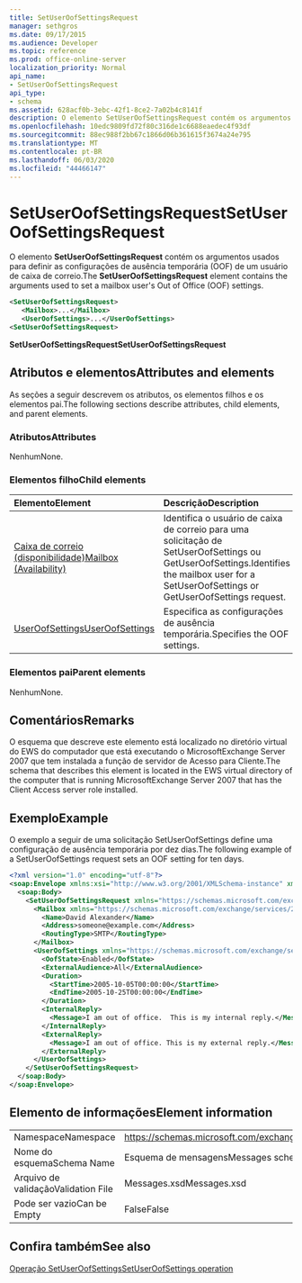 ```yaml
---
title: SetUserOofSettingsRequest
manager: sethgros
ms.date: 09/17/2015
ms.audience: Developer
ms.topic: reference
ms.prod: office-online-server
localization_priority: Normal
api_name:
- SetUserOofSettingsRequest
api_type:
- schema
ms.assetid: 628acf0b-3ebc-42f1-8ce2-7a02b4c8141f
description: O elemento SetUserOofSettingsRequest contém os argumentos usados para definir as configurações de ausência temporária (OOF) de um usuário de caixa de correio.
ms.openlocfilehash: 10edc9809fd72f80c316de1c6688eaedec4f93df
ms.sourcegitcommit: 88ec988f2bb67c1866d06b361615f3674a24e795
ms.translationtype: MT
ms.contentlocale: pt-BR
ms.lasthandoff: 06/03/2020
ms.locfileid: "44466147"
---
```

# <a name="setuseroofsettingsrequest"></a><span data-ttu-id="9e5b0-103">SetUserOofSettingsRequest</span><span class="sxs-lookup"><span data-stu-id="9e5b0-103">SetUserOofSettingsRequest</span></span>

<span data-ttu-id="9e5b0-104">O elemento **SetUserOofSettingsRequest** contém os argumentos usados para definir as configurações de ausência temporária (OOF) de um usuário de caixa de correio.</span><span class="sxs-lookup"><span data-stu-id="9e5b0-104">The **SetUserOofSettingsRequest** element contains the arguments used to set a mailbox user's Out of Office (OOF) settings.</span></span> 
  
```xml
<SetUserOofSettingsRequest>
   <Mailbox>...</Mailbox>
   <UserOofSettings>...</UserOofSettings>
<SetUserOofSettingsRequest>
```

 <span data-ttu-id="9e5b0-105">**SetUserOofSettingsRequest**</span><span class="sxs-lookup"><span data-stu-id="9e5b0-105">**SetUserOofSettingsRequest**</span></span>
## <a name="attributes-and-elements"></a><span data-ttu-id="9e5b0-106">Atributos e elementos</span><span class="sxs-lookup"><span data-stu-id="9e5b0-106">Attributes and elements</span></span>

<span data-ttu-id="9e5b0-107">As seções a seguir descrevem os atributos, os elementos filhos e os elementos pai.</span><span class="sxs-lookup"><span data-stu-id="9e5b0-107">The following sections describe attributes, child elements, and parent elements.</span></span>
  
### <a name="attributes"></a><span data-ttu-id="9e5b0-108">Atributos</span><span class="sxs-lookup"><span data-stu-id="9e5b0-108">Attributes</span></span>

<span data-ttu-id="9e5b0-109">Nenhum</span><span class="sxs-lookup"><span data-stu-id="9e5b0-109">None.</span></span>
  
### <a name="child-elements"></a><span data-ttu-id="9e5b0-110">Elementos filho</span><span class="sxs-lookup"><span data-stu-id="9e5b0-110">Child elements</span></span>

|<span data-ttu-id="9e5b0-111">**Elemento**</span><span class="sxs-lookup"><span data-stu-id="9e5b0-111">**Element**</span></span>|<span data-ttu-id="9e5b0-112">**Descrição**</span><span class="sxs-lookup"><span data-stu-id="9e5b0-112">**Description**</span></span>|
|:-----|:-----|
|[<span data-ttu-id="9e5b0-113">Caixa de correio (disponibilidade)</span><span class="sxs-lookup"><span data-stu-id="9e5b0-113">Mailbox (Availability)</span></span>](mailbox-availability.md) <br/> |<span data-ttu-id="9e5b0-114">Identifica o usuário de caixa de correio para uma solicitação de SetUserOofSettings ou GetUserOofSettings.</span><span class="sxs-lookup"><span data-stu-id="9e5b0-114">Identifies the mailbox user for a SetUserOofSettings or GetUserOofSettings request.</span></span>  <br/> |
|[<span data-ttu-id="9e5b0-115">UserOofSettings</span><span class="sxs-lookup"><span data-stu-id="9e5b0-115">UserOofSettings</span></span>](useroofsettings.md) <br/> |<span data-ttu-id="9e5b0-116">Especifica as configurações de ausência temporária.</span><span class="sxs-lookup"><span data-stu-id="9e5b0-116">Specifies the OOF settings.</span></span>  <br/> |
   
### <a name="parent-elements"></a><span data-ttu-id="9e5b0-117">Elementos pai</span><span class="sxs-lookup"><span data-stu-id="9e5b0-117">Parent elements</span></span>

<span data-ttu-id="9e5b0-118">Nenhum</span><span class="sxs-lookup"><span data-stu-id="9e5b0-118">None.</span></span>
  
## <a name="remarks"></a><span data-ttu-id="9e5b0-119">Comentários</span><span class="sxs-lookup"><span data-stu-id="9e5b0-119">Remarks</span></span>

<span data-ttu-id="9e5b0-120">O esquema que descreve este elemento está localizado no diretório virtual do EWS do computador que está executando o MicrosoftExchange Server 2007 que tem instalada a função de servidor de Acesso para Cliente.</span><span class="sxs-lookup"><span data-stu-id="9e5b0-120">The schema that describes this element is located in the EWS virtual directory of the computer that is running MicrosoftExchange Server 2007 that has the Client Access server role installed.</span></span>
  
## <a name="example"></a><span data-ttu-id="9e5b0-121">Exemplo</span><span class="sxs-lookup"><span data-stu-id="9e5b0-121">Example</span></span>

<span data-ttu-id="9e5b0-122">O exemplo a seguir de uma solicitação SetUserOofSettings define uma configuração de ausência temporária por dez dias.</span><span class="sxs-lookup"><span data-stu-id="9e5b0-122">The following example of a SetUserOofSettings request sets an OOF setting for ten days.</span></span>
  
```xml
<?xml version="1.0" encoding="utf-8"?>
<soap:Envelope xmlns:xsi="http://www.w3.org/2001/XMLSchema-instance" xmlns:xsd="http://www.w3.org/2001/XMLSchema" xmlns:soap="http://schemas.xmlsoap.org/soap/envelope/">
  <soap:Body>
    <SetUserOofSettingsRequest xmlns="https://schemas.microsoft.com/exchange/services/2006/messages">
      <Mailbox xmlns="https://schemas.microsoft.com/exchange/services/2006/types">
        <Name>David Alexander</Name>
        <Address>someone@example.com</Address>
        <RoutingType>SMTP</RoutingType>
      </Mailbox>
      <UserOofSettings xmlns="https://schemas.microsoft.com/exchange/services/2006/types">
        <OofState>Enabled</OofState>
        <ExternalAudience>All</ExternalAudience>
        <Duration>
          <StartTime>2005-10-05T00:00:00</StartTime>
          <EndTime>2005-10-25T00:00:00</EndTime>
        </Duration>
        <InternalReply>
          <Message>I am out of office.  This is my internal reply.</Message>
        </InternalReply>
        <ExternalReply>
          <Message>I am out of office. This is my external reply.</Message>
        </ExternalReply>
      </UserOofSettings>
    </SetUserOofSettingsRequest>
  </soap:Body>
</soap:Envelope>
```

## <a name="element-information"></a><span data-ttu-id="9e5b0-123">Elemento de informações</span><span class="sxs-lookup"><span data-stu-id="9e5b0-123">Element information</span></span>

|||
|:-----|:-----|
|<span data-ttu-id="9e5b0-124">Namespace</span><span class="sxs-lookup"><span data-stu-id="9e5b0-124">Namespace</span></span>  <br/> |https://schemas.microsoft.com/exchange/services/2006/messages  <br/> |
|<span data-ttu-id="9e5b0-125">Nome do esquema</span><span class="sxs-lookup"><span data-stu-id="9e5b0-125">Schema Name</span></span>  <br/> |<span data-ttu-id="9e5b0-126">Esquema de mensagens</span><span class="sxs-lookup"><span data-stu-id="9e5b0-126">Messages schema</span></span>  <br/> |
|<span data-ttu-id="9e5b0-127">Arquivo de validação</span><span class="sxs-lookup"><span data-stu-id="9e5b0-127">Validation File</span></span>  <br/> |<span data-ttu-id="9e5b0-128">Messages.xsd</span><span class="sxs-lookup"><span data-stu-id="9e5b0-128">Messages.xsd</span></span>  <br/> |
|<span data-ttu-id="9e5b0-129">Pode ser vazio</span><span class="sxs-lookup"><span data-stu-id="9e5b0-129">Can be Empty</span></span>  <br/> |<span data-ttu-id="9e5b0-130">False</span><span class="sxs-lookup"><span data-stu-id="9e5b0-130">False</span></span>  <br/> |
   
## <a name="see-also"></a><span data-ttu-id="9e5b0-131">Confira também</span><span class="sxs-lookup"><span data-stu-id="9e5b0-131">See also</span></span>



[<span data-ttu-id="9e5b0-132">Operação SetUserOofSettings</span><span class="sxs-lookup"><span data-stu-id="9e5b0-132">SetUserOofSettings operation</span></span>](setuseroofsettings-operation.md)

